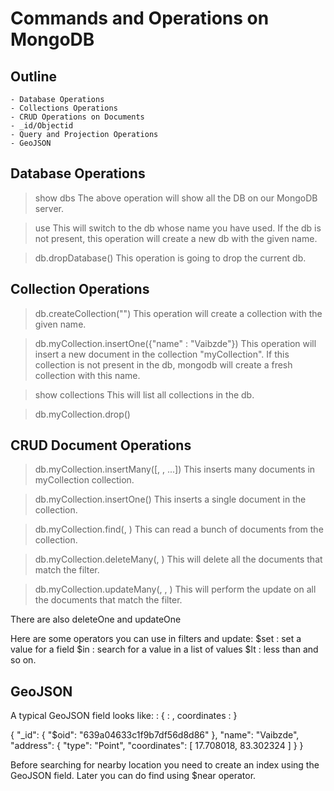 # Commands and Operations on MongoDB

## Outline

```
- Database Operations
- Collections Operations
- CRUD Operations on Documents
- _id/Objectid
- Query and Projection Operations
- GeoJSON
```

## Database Operations

> show dbs The above operation will show all the DB on our MongoDB server.

> use This will switch to the db whose name you have used. If the db is not present, this operation will create a new db with the given name.

> db.dropDatabase() This operation is going to drop the current db.

## Collection Operations

> db.createCollection("") This operation will create a collection with the given name.

> db.myCollection.insertOne({"name" : "Vaibzde"}) This operation will insert a new document in the collection "myCollection". If this collection is not present in the db, mongodb will create a fresh collection with this name.

> show collections This will list all collections in the db.

> db.myCollection.drop()

## CRUD Document Operations

> db.myCollection.insertMany([, , ...]) This inserts many documents in myCollection collection.

> db.myCollection.insertOne() This inserts a single document in the collection.

> db.myCollection.find(, ) This can read a bunch of documents from the collection.

> db.myCollection.deleteMany(, ) This will delete all the documents that match the filter.

> db.myCollection.updateMany(, , ) This will perform the update on all the documents that match the filter.

There are also deleteOne and updateOne

Here are some operators you can use in filters and update: $set : set a value for a field $in : search for a value in a list of values $lt : less than and so on.

## GeoJSON

A typical GeoJSON field looks like: : { : , coordinates : }

{ "_id": { "$oid": "639a04633c1f9b7df56d8d86" }, "name": "Vaibzde", "address": { "type": "Point", "coordinates": [ 17.708018, 83.302324 ] } }

Before searching for nearby location you need to create an index using the GeoJSON field. Later you can do find using $near operator.